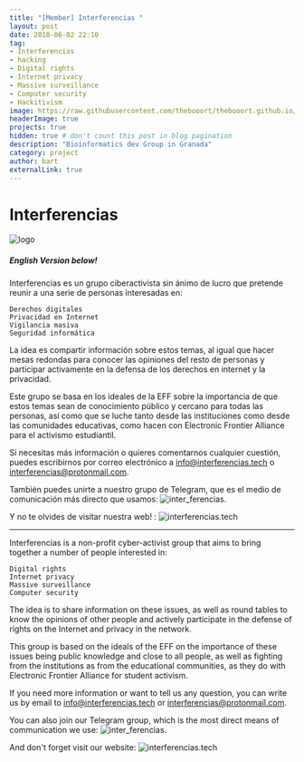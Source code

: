 ```yaml
---
title: "[Member] Interferencias "
layout: post
date: 2018-06-02 22:10
tag: 
- Interferencias
- hacking
- Digital rights
- Internet privacy
- Massive surveillance
- Computer security
- Hackitivism
image: https://raw.githubusercontent.com/thebooort/thebooort.github.io/master/assets/images/interferencias_logo.png
headerImage: true
projects: true
hidden: true # don't count this post in blog pagination
description: "Bioinformatics dev Group in Granada"
category: project
author: bart
externalLink: true
---
```

# Interferencias
![logo](ttps://raw.githubusercontent.com/thebooort/thebooort.github.io/master/assets/images/banner_interferencias.png)

##### English Version below!
Interferencias es un grupo ciberactivista sin ánimo de lucro que pretende reunir a una serie de personas interesadas en:

    Derechos digitales
    Privacidad en Internet
    Vigilancia masiva
    Seguridad informática

La idea es compartir información sobre estos temas, al igual que hacer mesas redondas para conocer las opiniones del resto de personas y participar activamente en la defensa de los derechos en internet y la privacidad.

Este grupo se basa en los ideales de la EFF sobre la importancia de que estos temas sean de conocimiento público y cercano para todas las personas, así como que se luche tanto desde las instituciones como desde las comunidades educativas, como hacen con Electronic Frontier Alliance para el activismo estudiantil.

Si necesitas más información o quieres comentarnos cualquier cuestión, puedes escribirnos por correo electrónico a info@interferencias.tech o interferencias@protonmail.com.

También puedes unirte a nuestro grupo de Telegram, que es el medio de comunicación más directo que usamos: ![inter_ferencias](https://t.me/inter_ferencias).

Y no te olvides de visitar nuestra web! : ![interferencias.tech](http://interferencias.tech)

***

Interferencias is a non-profit cyber-activist group that aims to bring together a number of people interested in:

    Digital rights
    Internet privacy
    Massive surveillance
    Computer security

The idea is to share information on these issues, as well as round tables to know the opinions of other people and actively participate in the defense of rights on the Internet and privacy in the network.

This group is based on the ideals of the EFF on the importance of these issues being public knowledge and close to all people, as well as fighting from the institutions as from the educational communities, as they do with Electronic Frontier Alliance for student activism.

If you need more information or want to tell us any question, you can write us by email to info@interferencias.tech or interferencias@protonmail.com.

You can also join our Telegram group, which is the most direct means of communication we use: ![inter_ferencias](https://t.me/inter_ferencias).

And don't forget visit our website:  ![interferencias.tech](http://interferencias.tech)
